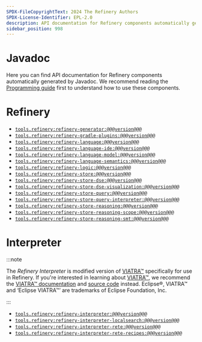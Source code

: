 ```yaml
---
SPDX-FileCopyrightText: 2024 The Refinery Authors
SPDX-License-Identifier: EPL-2.0
description: API documentation for Refinery components automatically generated by Javadoc
sidebar_position: 998
---
```


# Javadoc

Here you can find API documentation for Refinery components automatically generated by Javadoc. We recommend reading the [Programming guide](../java/) first to understand how to use these components.

# Refinery

* [`tools.refinery:refinery-generator:@@@version@@@`](pathname://refinery-generator/)
* [`tools.refinery:refinery-gradle-plugins:@@@version@@@`](pathname://refinery-gradle-plugins/)
* [`tools.refinery:refinery-language:@@@version@@@`](pathname://refinery-language/)
* [`tools.refinery:refinery-language-ide:@@@version@@@`](pathname://refinery-language-ide/)
* [`tools.refinery:refinery-language-model:@@@version@@@`](pathname://refinery-language-model/)
* [`tools.refinery:refinery-language-semantics:@@@version@@@`](pathname://refinery-language-semantics/)
* [`tools.refinery:refinery-logic:@@@version@@@`](pathname://refinery-logic/)
* [`tools.refinery:refinery-store:@@@version@@@`](pathname://refinery-store/)
* [`tools.refinery:refinery-store-dse:@@@version@@@`](pathname://refinery-store-dse/)
* [`tools.refinery:refinery-store-dse-visualization:@@@version@@@`](pathname://refinery-store-dse-visualization/)
* [`tools.refinery:refinery-store-query:@@@version@@@`](pathname://refinery-store-query/)
* [`tools.refinery:refinery-store-query-interpreter:@@@version@@@`](pathname://refinery-store-query-interpreter/)
* [`tools.refinery:refinery-store-reasoning:@@@version@@@`](pathname://refinery-store-reasoning/)
* [`tools.refinery:refinery-store-reasoning-scope:@@@version@@@`](pathname://refinery-store-reasoning-scope/)
* [`tools.refinery:refinery-store-reasoning-smt:@@@version@@@`](pathname://refinery-store-reasoning-smt/)

# Interpreter

:::note

The _Refinery Interpreter_ is modified version of [VIATRA&trade;](https://eclipse.dev/viatra/) specifically for use in Refinery. If you're interested in learning about [VIATRA&trade;](https://eclipse.dev/viatra/), we recommend the [VIATRA&trade; documentation](https://eclipse.dev/viatra/documentation/index.html) and [source code](https://github.com/eclipse-viatra/org.eclipse.viatra) instead. Eclipse&reg;, VIATRA&trade; and &lsquo;Eclipse VIATRA&trade;&rsquo; are trademarks of Eclipse Foundation, Inc.

:::

* [`tools.refinery:refinery-interpreter:@@@version@@@`](pathname://refinery-interpreter/)
* [`tools.refinery:refinery-interpreter-localsearch:@@@version@@@`](pathname://refinery-interpreter-localsearch/)
* [`tools.refinery:refinery-interpreter-rete:@@@version@@@`](pathname://refinery-interpreter-rete/)
* [`tools.refinery:refinery-interpreter-rete-recipes:@@@version@@@`](pathname://refinery-interpreter-rete-recipes/)
